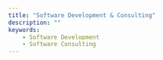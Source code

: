 ```yaml
---
title: "Software Development & Consulting"
description: ""
keywords:
    - Software Development
    - Software Consulting
---
```

